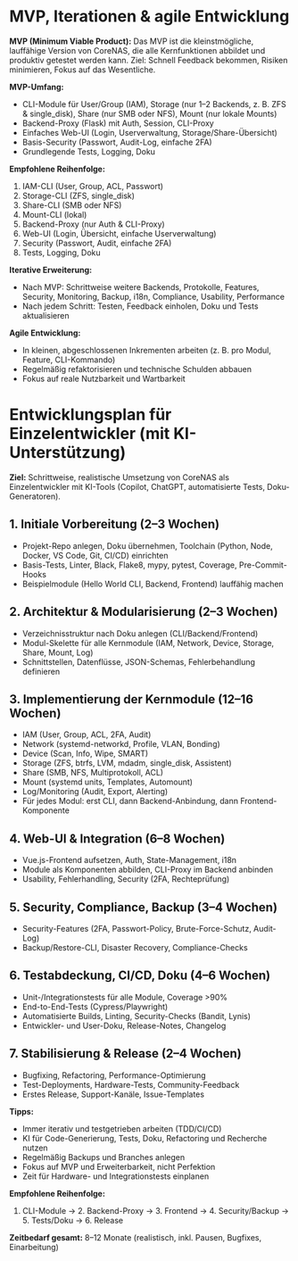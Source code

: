 # MVP, Iterationen & agile Entwicklung

**MVP (Minimum Viable Product):**
Das MVP ist die kleinstmögliche, lauffähige Version von CoreNAS, die alle Kernfunktionen abbildet und produktiv getestet werden kann. Ziel: Schnell Feedback bekommen, Risiken minimieren, Fokus auf das Wesentliche.

**MVP-Umfang:**
- CLI-Module für User/Group (IAM), Storage (nur 1–2 Backends, z. B. ZFS & single_disk), Share (nur SMB oder NFS), Mount (nur lokale Mounts)
- Backend-Proxy (Flask) mit Auth, Session, CLI-Proxy
- Einfaches Web-UI (Login, Userverwaltung, Storage/Share-Übersicht)
- Basis-Security (Passwort, Audit-Log, einfache 2FA)
- Grundlegende Tests, Logging, Doku

**Empfohlene Reihenfolge:**
1. IAM-CLI (User, Group, ACL, Passwort)
2. Storage-CLI (ZFS, single_disk)
3. Share-CLI (SMB oder NFS)
4. Mount-CLI (lokal)
5. Backend-Proxy (nur Auth & CLI-Proxy)
6. Web-UI (Login, Übersicht, einfache Userverwaltung)
7. Security (Passwort, Audit, einfache 2FA)
8. Tests, Logging, Doku

**Iterative Erweiterung:**
- Nach MVP: Schrittweise weitere Backends, Protokolle, Features, Security, Monitoring, Backup, i18n, Compliance, Usability, Performance
- Nach jedem Schritt: Testen, Feedback einholen, Doku und Tests aktualisieren

**Agile Entwicklung:**
- In kleinen, abgeschlossenen Inkrementen arbeiten (z. B. pro Modul, Feature, CLI-Kommando)
- Regelmäßig refaktorisieren und technische Schulden abbauen
- Fokus auf reale Nutzbarkeit und Wartbarkeit

# Entwicklungsplan für Einzelentwickler (mit KI-Unterstützung)

**Ziel:** Schrittweise, realistische Umsetzung von CoreNAS als Einzelentwickler mit KI-Tools (Copilot, ChatGPT, automatisierte Tests, Doku-Generatoren).

## 1. Initiale Vorbereitung (2–3 Wochen)
- Projekt-Repo anlegen, Doku übernehmen, Toolchain (Python, Node, Docker, VS Code, Git, CI/CD) einrichten
- Basis-Tests, Linter, Black, Flake8, mypy, pytest, Coverage, Pre-Commit-Hooks
- Beispielmodule (Hello World CLI, Backend, Frontend) lauffähig machen

## 2. Architektur & Modularisierung (2–3 Wochen)
- Verzeichnisstruktur nach Doku anlegen (CLI/Backend/Frontend)
- Modul-Skelette für alle Kernmodule (IAM, Network, Device, Storage, Share, Mount, Log)
- Schnittstellen, Datenflüsse, JSON-Schemas, Fehlerbehandlung definieren

## 3. Implementierung der Kernmodule (12–16 Wochen)
- IAM (User, Group, ACL, 2FA, Audit)
- Network (systemd-networkd, Profile, VLAN, Bonding)
- Device (Scan, Info, Wipe, SMART)
- Storage (ZFS, btrfs, LVM, mdadm, single_disk, Assistent)
- Share (SMB, NFS, Multiprotokoll, ACL)
- Mount (systemd units, Templates, Automount)
- Log/Monitoring (Audit, Export, Alerting)
- Für jedes Modul: erst CLI, dann Backend-Anbindung, dann Frontend-Komponente

## 4. Web-UI & Integration (6–8 Wochen)
- Vue.js-Frontend aufsetzen, Auth, State-Management, i18n
- Module als Komponenten abbilden, CLI-Proxy im Backend anbinden
- Usability, Fehlerhandling, Security (2FA, Rechteprüfung)

## 5. Security, Compliance, Backup (3–4 Wochen)
- Security-Features (2FA, Passwort-Policy, Brute-Force-Schutz, Audit-Log)
- Backup/Restore-CLI, Disaster Recovery, Compliance-Checks

## 6. Testabdeckung, CI/CD, Doku (4–6 Wochen)
- Unit-/Integrationstests für alle Module, Coverage >90%
- End-to-End-Tests (Cypress/Playwright)
- Automatisierte Builds, Linting, Security-Checks (Bandit, Lynis)
- Entwickler- und User-Doku, Release-Notes, Changelog

## 7. Stabilisierung & Release (2–4 Wochen)
- Bugfixing, Refactoring, Performance-Optimierung
- Test-Deployments, Hardware-Tests, Community-Feedback
- Erstes Release, Support-Kanäle, Issue-Templates

**Tipps:**
- Immer iterativ und testgetrieben arbeiten (TDD/CI/CD)
- KI für Code-Generierung, Tests, Doku, Refactoring und Recherche nutzen
- Regelmäßig Backups und Branches anlegen
- Fokus auf MVP und Erweiterbarkeit, nicht Perfektion
- Zeit für Hardware- und Integrationstests einplanen

**Empfohlene Reihenfolge:**
1. CLI-Module → 2. Backend-Proxy → 3. Frontend → 4. Security/Backup → 5. Tests/Doku → 6. Release

**Zeitbedarf gesamt:**
8–12 Monate (realistisch, inkl. Pausen, Bugfixes, Einarbeitung)
